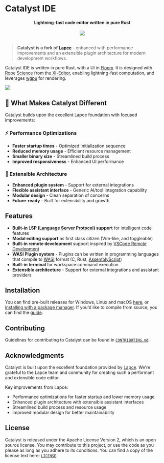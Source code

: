 # Catalyst IDE

<h4 align="center">Lightning-fast code editor written in pure Rust</h4>

<div align="center">
  <a href="https://github.com/codeyousef/catalyst/actions/workflows/ci.yml" target="_blank">
    <img src="https://github.com/codeyousef/catalyst/actions/workflows/ci.yml/badge.svg" />
  </a>
</div>
<br/>

> **Catalyst is a fork of [Lapce](https://github.com/lapce/lapce)** - enhanced with performance improvements and an extensible plugin architecture for modern development workflows.

Catalyst IDE is written in pure Rust, with a UI in [Floem](https://github.com/lapce/floem). It is designed with [Rope Science](https://xi-editor.io/docs/rope_science_00.html) from the [Xi-Editor](https://github.com/xi-editor/xi-editor), enabling lightning-fast computation, and leverages [wgpu](https://github.com/gfx-rs/wgpu) for rendering.

![](https://github.com/catalyst-ide/catalyst/blob/master/extra/images/screenshot.png?raw=true)

## 🚀 What Makes Catalyst Different

Catalyst builds upon the excellent Lapce foundation with focused improvements:

### ⚡ Performance Optimizations
- **Faster startup times** - Optimized initialization sequence
- **Reduced memory usage** - Efficient resource management
- **Smaller binary size** - Streamlined build process
- **Improved responsiveness** - Enhanced UI performance

### 🔌 Extensible Architecture
- **Enhanced plugin system** - Support for external integrations
- **Flexible assistant interface** - Generic AI/tool integration capability
- **Modular design** - Clean separation of concerns
- **Future-ready** - Built for extensibility and growth

## Features

* **Built-in LSP ([Language Server Protocol](https://microsoft.github.io/language-server-protocol/)) support** for intelligent code features
* **Modal editing support** as first class citizen (Vim-like, and toggleable)
* **Built-in remote development** support inspired by [VSCode Remote Development](https://code.visualstudio.com/docs/remote/remote-overview)
* **WASI Plugin system** - Plugins can be written in programming languages that compile to [WASI](https://wasi.dev/) format (C, Rust, [AssemblyScript](https://www.assemblyscript.org/))
* **Built-in terminal** for workspace command execution
* **Extensible architecture** - Support for external integrations and assistant providers

## Installation

You can find pre-built releases for Windows, Linux and macOS [here](https://github.com/codeyousef/catalyst/releases), or [installing with a package manager](docs/installing-with-package-manager.md).
If you'd like to compile from source, you can find the [guide](docs/building-from-source.md).

## Contributing

Guidelines for contributing to Catalyst can be found in [`CONTRIBUTING.md`](CONTRIBUTING.md).

## Acknowledgments

Catalyst is built upon the excellent foundation provided by [Lapce](https://github.com/lapce/lapce). We're grateful to the Lapce team and community for creating such a performant and extensible code editor. 

Key improvements from Lapce:
- Performance optimizations for faster startup and lower memory usage
- Enhanced plugin architecture with extensible assistant interfaces
- Streamlined build process and resource usage
- Improved modular design for better maintainability

## License

Catalyst is released under the Apache License Version 2, which is an open source license. You may contribute to this project, or use the code as you please as long as you adhere to its conditions. You can find a copy of the license text here: [`LICENSE`](LICENSE).